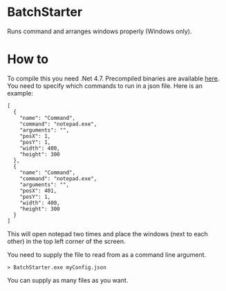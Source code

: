 # BatchStarter
Runs command and arranges windows properly (Windows only).

# How to
To compile this you need .Net 4.7. Precompiled binaries are available [here](https://github.com/b0wter/BatchStarter/releases).
You need to specify which commands to run in a json file. Here is an example:
```
[
  {
    "name": "Command",
    "command": "notepad.exe",
    "arguments": "",
    "posX": 1,
    "posY": 1,
    "width": 400,
    "height": 300
  },
  {
    "name": "Command",
    "command": "notepad.exe",
    "arguments": "",
    "posX": 401,
    "posY": 1,
    "width": 400,
    "height": 300
  }
]
```
This will open notepad two times and place the windows (next to each other) in the top left corner of the screen.

You need to supply the file to read from as a command line argument.
```
> BatchStarter.exe myConfig.json
```
You can supply as many files as you want.
